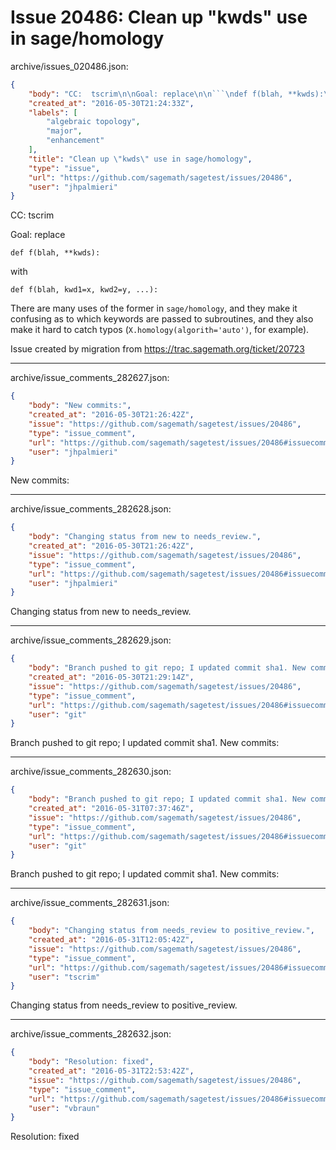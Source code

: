 # Issue 20486: Clean up "kwds" use in sage/homology

archive/issues_020486.json:
```json
{
    "body": "CC:  tscrim\n\nGoal: replace\n\n```\ndef f(blah, **kwds):\n```\n\nwith\n\n```\ndef f(blah, kwd1=x, kwd2=y, ...):\n```\n\nThere are many uses of the former in `sage/homology`, and they make it confusing as to which keywords are passed to subroutines, and they also make it hard to catch typos (`X.homology(algorith='auto')`, for example).\n\nIssue created by migration from https://trac.sagemath.org/ticket/20723\n\n",
    "created_at": "2016-05-30T21:24:33Z",
    "labels": [
        "algebraic topology",
        "major",
        "enhancement"
    ],
    "title": "Clean up \"kwds\" use in sage/homology",
    "type": "issue",
    "url": "https://github.com/sagemath/sagetest/issues/20486",
    "user": "jhpalmieri"
}
```
CC:  tscrim

Goal: replace

```
def f(blah, **kwds):
```

with

```
def f(blah, kwd1=x, kwd2=y, ...):
```

There are many uses of the former in `sage/homology`, and they make it confusing as to which keywords are passed to subroutines, and they also make it hard to catch typos (`X.homology(algorith='auto')`, for example).

Issue created by migration from https://trac.sagemath.org/ticket/20723





---

archive/issue_comments_282627.json:
```json
{
    "body": "New commits:",
    "created_at": "2016-05-30T21:26:42Z",
    "issue": "https://github.com/sagemath/sagetest/issues/20486",
    "type": "issue_comment",
    "url": "https://github.com/sagemath/sagetest/issues/20486#issuecomment-282627",
    "user": "jhpalmieri"
}
```

New commits:



---

archive/issue_comments_282628.json:
```json
{
    "body": "Changing status from new to needs_review.",
    "created_at": "2016-05-30T21:26:42Z",
    "issue": "https://github.com/sagemath/sagetest/issues/20486",
    "type": "issue_comment",
    "url": "https://github.com/sagemath/sagetest/issues/20486#issuecomment-282628",
    "user": "jhpalmieri"
}
```

Changing status from new to needs_review.



---

archive/issue_comments_282629.json:
```json
{
    "body": "Branch pushed to git repo; I updated commit sha1. New commits:",
    "created_at": "2016-05-30T21:29:14Z",
    "issue": "https://github.com/sagemath/sagetest/issues/20486",
    "type": "issue_comment",
    "url": "https://github.com/sagemath/sagetest/issues/20486#issuecomment-282629",
    "user": "git"
}
```

Branch pushed to git repo; I updated commit sha1. New commits:



---

archive/issue_comments_282630.json:
```json
{
    "body": "Branch pushed to git repo; I updated commit sha1. New commits:",
    "created_at": "2016-05-31T07:37:46Z",
    "issue": "https://github.com/sagemath/sagetest/issues/20486",
    "type": "issue_comment",
    "url": "https://github.com/sagemath/sagetest/issues/20486#issuecomment-282630",
    "user": "git"
}
```

Branch pushed to git repo; I updated commit sha1. New commits:



---

archive/issue_comments_282631.json:
```json
{
    "body": "Changing status from needs_review to positive_review.",
    "created_at": "2016-05-31T12:05:42Z",
    "issue": "https://github.com/sagemath/sagetest/issues/20486",
    "type": "issue_comment",
    "url": "https://github.com/sagemath/sagetest/issues/20486#issuecomment-282631",
    "user": "tscrim"
}
```

Changing status from needs_review to positive_review.



---

archive/issue_comments_282632.json:
```json
{
    "body": "Resolution: fixed",
    "created_at": "2016-05-31T22:53:42Z",
    "issue": "https://github.com/sagemath/sagetest/issues/20486",
    "type": "issue_comment",
    "url": "https://github.com/sagemath/sagetest/issues/20486#issuecomment-282632",
    "user": "vbraun"
}
```

Resolution: fixed
